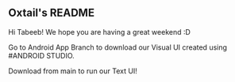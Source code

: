 ## Oxtail's README

Hi Tabeeb! We hope you are having a great weekend :D 

Go to Android App Branch to download our Visual UI created using #ANDROID STUDIO. 

Download from main to run our Text UI!
